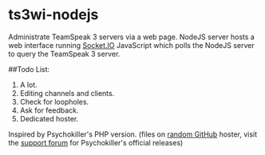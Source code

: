 # ts3wi-nodejs
Administrate TeamSpeak 3 servers via a web page.
NodeJS server hosts a web interface  running [Socket.IO](http://socket.io/) JavaScript which polls the NodeJS server to query the TeamSpeak 3 server.

##Todo List:
  1. A lot.
  2. Editing channels and clients.
  3. Check for loopholes.
  4. Ask for feedback.
  5. Dedicated hoster.

Inspired by Psychokiller's PHP version. (files on [random GitHub](https://github.com/maxlin1990/ts3web) hoster, visit the [support forum](http://interface.ts-rent.de/smf/index.php?page=Board&boardID=2) for Psychokiller's official releases)
